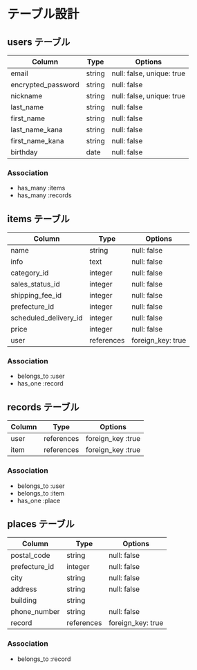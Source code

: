 # テーブル設計

## users テーブル

| Column             | Type        | Options                   |
| ------------------ | ----------- | ------------------------- |
| email              | string      | null: false, unique: true |
| encrypted_password | string      | null: false               |
| nickname           | string      | null: false, unique: true |
| last_name          | string      | null: false               |
| first_name         | string      | null: false               |
| last_name_kana     | string      | null: false               |
| first_name_kana    | string      | null: false               |
| birthday           | date        | null: false               |


### Association

- has_many :items
- has_many :records


## items テーブル

| Column                | Type          | Options           |
| --------------------- | ------------- | ----------------- |
| name                  | string        | null: false       |
| info                  | text          | null: false       |
| category_id           | integer       | null: false       |
| sales_status_id       | integer       | null: false       |
| shipping_fee_id       | integer       | null: false       |
| prefecture_id         | integer       | null: false       |
| scheduled_delivery_id | integer       | null: false       |
| price                 | integer       | null: false       |
| user                  | references    | foreign_key: true |

### Association

- belongs_to :user
- has_one :record

## records テーブル

| Column     | Type        | Options           |
| ---------- | ----------- | ----------------- |
| user       | references  | foreign_key :true |
| item       | references  | foreign_key :true |

### Association

- belongs_to :user
- belongs_to :item
- has_one :place


## places テーブル

| Column           | Type        | Options           |
| ---------------- | ----------- | ----------------- |
| postal_code      | string      | null: false       |
| prefecture_id    | integer     | null: false       |
| city             | string      | null: false       |
| address          | string      | null: false       |
| building         | string      |                   |
| phone_number     | string      | null: false       |
| record           | references  | foreign_key: true |

### Association

- belongs_to :record